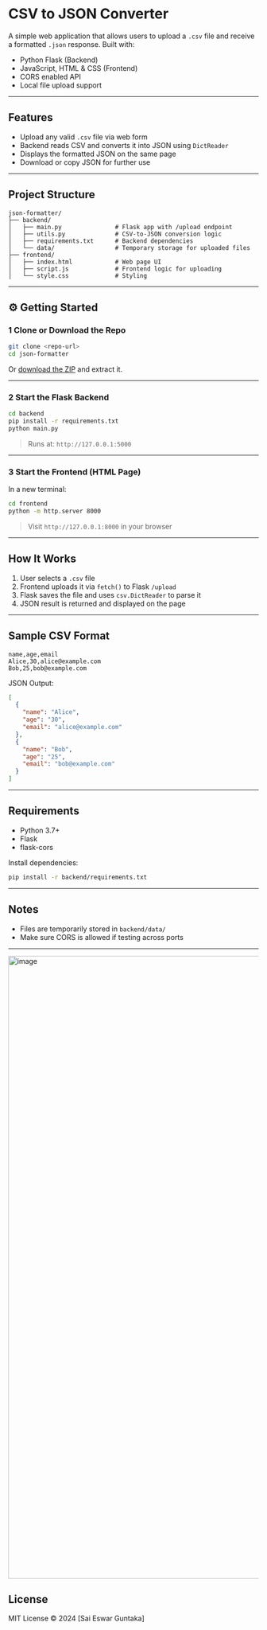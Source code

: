 #  CSV to JSON Converter

A simple web application that allows users to upload a `.csv` file and receive a formatted `.json` response. Built with:

- Python Flask (Backend)
- JavaScript, HTML & CSS (Frontend)
- CORS enabled API
- Local file upload support

---

##  Features

- Upload any valid `.csv` file via web form
- Backend reads CSV and converts it into JSON using `DictReader`
- Displays the formatted JSON on the same page
- Download or copy JSON for further use

---

##  Project Structure

```
json-formatter/
├── backend/
│   ├── main.py               # Flask app with /upload endpoint
│   ├── utils.py              # CSV-to-JSON conversion logic
│   ├── requirements.txt      # Backend dependencies
│   └── data/                 # Temporary storage for uploaded files
├── frontend/
│   ├── index.html            # Web page UI
│   ├── script.js             # Frontend logic for uploading
│   └── style.css             # Styling
```

---

## ⚙ Getting Started

### 1️ Clone or Download the Repo

```bash
git clone <repo-url>
cd json-formatter
```

Or [download the ZIP](#) and extract it.

---

### 2️ Start the Flask Backend

```bash
cd backend
pip install -r requirements.txt
python main.py
```

> Runs at: `http://127.0.0.1:5000`

---

### 3️ Start the Frontend (HTML Page)

In a new terminal:

```bash
cd frontend
python -m http.server 8000
```

> Visit `http://127.0.0.1:8000` in your browser

---

##  How It Works

1. User selects a `.csv` file
2. Frontend uploads it via `fetch()` to Flask `/upload`
3. Flask saves the file and uses `csv.DictReader` to parse it
4. JSON result is returned and displayed on the page

---

##  Sample CSV Format

```csv
name,age,email
Alice,30,alice@example.com
Bob,25,bob@example.com
```

JSON Output:

```json
[
  {
    "name": "Alice",
    "age": "30",
    "email": "alice@example.com"
  },
  {
    "name": "Bob",
    "age": "25",
    "email": "bob@example.com"
  }
]
```

---

##  Requirements

- Python 3.7+
- Flask
- flask-cors

Install dependencies:

```bash
pip install -r backend/requirements.txt
```

---

##  Notes

- Files are temporarily stored in `backend/data/`
- Make sure CORS is allowed if testing across ports

---

<img width="1252" alt="image" src="https://github.com/user-attachments/assets/d97095ab-3299-4b27-9dfd-a674b26a797e" />


##  License

MIT License © 2024 [Sai Eswar Guntaka]
